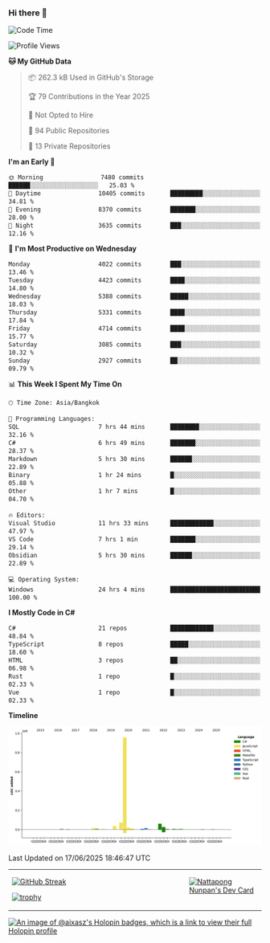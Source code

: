 ### Hi there 👋

<!--START_SECTION:waka-->
![Code Time](http://img.shields.io/badge/Code%20Time-2%2C345%20hrs%2014%20mins-blue)

![Profile Views](http://img.shields.io/badge/Profile%20Views-0-blue)

**🐱 My GitHub Data** 

> 📦 262.3 kB Used in GitHub's Storage 
 > 
> 🏆 79 Contributions in the Year 2025
 > 
> 🚫 Not Opted to Hire
 > 
> 📜 94 Public Repositories 
 > 
> 🔑 13 Private Repositories 
 > 
**I'm an Early 🐤** 

```text
🌞 Morning                7480 commits        ██████░░░░░░░░░░░░░░░░░░░   25.03 % 
🌆 Daytime                10405 commits       █████████░░░░░░░░░░░░░░░░   34.81 % 
🌃 Evening                8370 commits        ███████░░░░░░░░░░░░░░░░░░   28.00 % 
🌙 Night                  3635 commits        ███░░░░░░░░░░░░░░░░░░░░░░   12.16 % 
```
📅 **I'm Most Productive on Wednesday** 

```text
Monday                   4022 commits        ███░░░░░░░░░░░░░░░░░░░░░░   13.46 % 
Tuesday                  4423 commits        ████░░░░░░░░░░░░░░░░░░░░░   14.80 % 
Wednesday                5388 commits        █████░░░░░░░░░░░░░░░░░░░░   18.03 % 
Thursday                 5331 commits        ████░░░░░░░░░░░░░░░░░░░░░   17.84 % 
Friday                   4714 commits        ████░░░░░░░░░░░░░░░░░░░░░   15.77 % 
Saturday                 3085 commits        ███░░░░░░░░░░░░░░░░░░░░░░   10.32 % 
Sunday                   2927 commits        ██░░░░░░░░░░░░░░░░░░░░░░░   09.79 % 
```


📊 **This Week I Spent My Time On** 

```text
🕑︎ Time Zone: Asia/Bangkok

💬 Programming Languages: 
SQL                      7 hrs 44 mins       ████████░░░░░░░░░░░░░░░░░   32.16 % 
C#                       6 hrs 49 mins       ███████░░░░░░░░░░░░░░░░░░   28.37 % 
Markdown                 5 hrs 30 mins       ██████░░░░░░░░░░░░░░░░░░░   22.89 % 
Binary                   1 hr 24 mins        █░░░░░░░░░░░░░░░░░░░░░░░░   05.88 % 
Other                    1 hr 7 mins         █░░░░░░░░░░░░░░░░░░░░░░░░   04.70 % 

🔥 Editors: 
Visual Studio            11 hrs 33 mins      ████████████░░░░░░░░░░░░░   47.97 % 
VS Code                  7 hrs 1 min         ███████░░░░░░░░░░░░░░░░░░   29.14 % 
Obsidian                 5 hrs 30 mins       ██████░░░░░░░░░░░░░░░░░░░   22.89 % 

💻 Operating System: 
Windows                  24 hrs 4 mins       █████████████████████████   100.00 % 
```

**I Mostly Code in C#** 

```text
C#                       21 repos            ████████████░░░░░░░░░░░░░   48.84 % 
TypeScript               8 repos             █████░░░░░░░░░░░░░░░░░░░░   18.60 % 
HTML                     3 repos             ██░░░░░░░░░░░░░░░░░░░░░░░   06.98 % 
Rust                     1 repo              █░░░░░░░░░░░░░░░░░░░░░░░░   02.33 % 
Vue                      1 repo              █░░░░░░░░░░░░░░░░░░░░░░░░   02.33 % 
```



**Timeline**

![Lines of Code chart](https://raw.githubusercontent.com/aixasz/aixasz/main/assets/bar_graph.png)


 Last Updated on 17/06/2025 18:46:47 UTC
<!--END_SECTION:waka-->

<table>
<tr>
<td width="70%" valign="top">
 
 [![GitHub Streak](http://github-readme-streak-stats.herokuapp.com?user=aixasz&theme=github-dark&hide_border=true&date_format=%5BY%20%5DM%20j)](https://git.io/streak-stats)

 [![trophy](https://github-profile-trophy.vercel.app/?username=aixasz&theme=onedark)](https://github.com/ryo-ma/github-profile-trophy)
 </td>
<td width="30%" valign="top">
 
<a href="https://app.daily.dev/aixasz"><img src="https://api.daily.dev/devcards/403207936e6547c9a85ea449e9f3abe8.png?r=re8" alt="Nattapong Nunpan's Dev Card"/></a>

 </td>
</tr>
</table>

[![An image of @aixasz's Holopin badges, which is a link to view their full Holopin profile](https://holopin.me/aixasz)](https://holopin.io/@aixasz)
 
